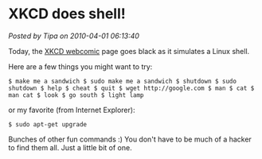 # XKCD does shell!

*Posted by Tipa on 2010-04-01 06:13:40*

Today, the [XKCD webcomic](http://xkcd.com) page goes black as it simulates a Linux shell.

Here are a few things you might want to try:

`$ make me a sandwich
$ sudo make me a sandwich
$ shutdown
$ sudo shutdown
$ help
$ cheat
$ quit
$ wget http://google.com
$ man
$ cat
$ man cat
$ look
$ go south
$ light lamp`

or my favorite (from Internet Explorer):

`$ sudo apt-get upgrade`

Bunches of other fun commands :) You don't have to be much of a hacker to find them all. Just a little bit of one.
